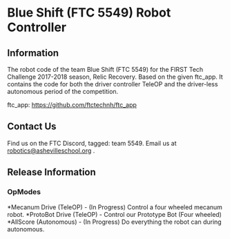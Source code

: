 # Blue Shift (FTC 5549) Robot Controller

## Information
The robot code of the team Blue Shift (FTC 5549) for the FIRST Tech Challenge 2017-2018 season, Relic Recovery. Based on the given ftc_app. It contains the code for both the driver controller TeleOP and the driver-less autonomous period of the competition.

ftc_app: https://github.com/ftctechnh/ftc_app


## Contact Us
Find us on the FTC Discord, tagged: team 5549. Email us at robotics@ashevilleschool.org .


## Release Information

### OpModes
*Mecanum Drive (TeleOP)  -  (In Progress) Control a four wheeled mecanum robot.
*ProtoBot Drive  (TeleOP)  -  Control our Prototype Bot (Four wheeled)
*AllScore (Autonomous)  -  (In Progress) Do everything the robot can during autonomous.
